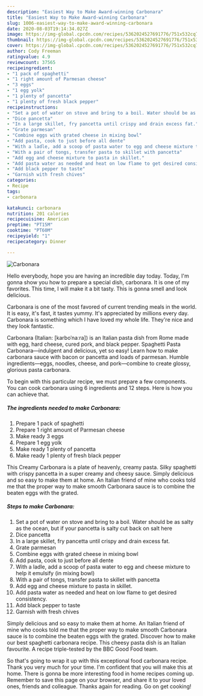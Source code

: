 ```yaml
---
description: "Easiest Way to Make Award-winning Carbonara"
title: "Easiest Way to Make Award-winning Carbonara"
slug: 1006-easiest-way-to-make-award-winning-carbonara
date: 2020-08-03T19:14:34.027Z
image: https://img-global.cpcdn.com/recipes/5362024527691776/751x532cq70/carbonara-recipe-main-photo.jpg
thumbnail: https://img-global.cpcdn.com/recipes/5362024527691776/751x532cq70/carbonara-recipe-main-photo.jpg
cover: https://img-global.cpcdn.com/recipes/5362024527691776/751x532cq70/carbonara-recipe-main-photo.jpg
author: Cody Freeman
ratingvalue: 4.9
reviewcount: 37565
recipeingredient:
- "1 pack of spaghetti"
- "1 right amount of Parmesan cheese"
- "3 eggs"
- "1 egg yolk"
- "1 plenty of pancetta"
- "1 plenty of fresh black pepper"
recipeinstructions:
- "Set a pot of water on stove and bring to a boil. Water should be as salty as the ocean, but if your pancetta is salty cut back on salt here"
- "Dice pancetta"
- "In a large skillet, fry pancetta until crispy and drain excess fat."
- "Grate parmesan"
- "Combine eggs with grated cheese in mixing bowl"
- "Add pasta, cook to just before all dente"
- "With a ladle, add a scoop of pasta water to egg and cheese mixture to help it emulsify (in mixing bowl)"
- "With a pair of tongs, transfer pasta to skillet with pancetta"
- "Add egg and cheese mixture to pasta in skillet."
- "Add pasta water as needed and heat on low flame to get desired consistency."
- "Add black pepper to taste"
- "Garnish with fresh chives"
categories:
- Recipe
tags:
- carbonara

katakunci: carbonara 
nutrition: 201 calories
recipecuisine: American
preptime: "PT15M"
cooktime: "PT60M"
recipeyield: "1"
recipecategory: Dinner

---
```



![Carbonara](https://img-global.cpcdn.com/recipes/5362024527691776/751x532cq70/carbonara-recipe-main-photo.jpg)

Hello everybody, hope you are having an incredible day today. Today, I'm gonna show you how to prepare a special dish, carbonara. It is one of my favorites. This time, I will make it a bit tasty. This is gonna smell and look delicious.

Carbonara is one of the most favored of current trending meals in the world. It is easy, it's fast, it tastes yummy. It's appreciated by millions every day. Carbonara is something which I have loved my whole life. They're nice and they look fantastic.

Carbonara (Italian: [karboˈnaːra]) is an Italian pasta dish from Rome made with egg, hard cheese, cured pork, and black pepper. Spaghetti Pasta Carbonara—indulgent and delicious, yet so easy! Learn how to make carbonara sauce with bacon or pancetta and loads of parmesan. Humble ingredients—eggs, noodles, cheese, and pork—combine to create glossy, glorious pasta carbonara.


To begin with this particular recipe, we must prepare a few components. You can cook carbonara using 6 ingredients and 12 steps. Here is how you can achieve that.

<!--inarticleads1-->

##### The ingredients needed to make Carbonara:

1. Prepare 1 pack of spaghetti
1. Prepare 1 right amount of Parmesan cheese
1. Make ready 3 eggs
1. Prepare 1 egg yolk
1. Make ready 1 plenty of pancetta
1. Make ready 1 plenty of fresh black pepper


This Creamy Carbonara is a plate of heavenly, creamy pasta. Silky spaghetti with crispy pancetta in a super creamy and cheesy sauce. Simply delicious and so easy to make them at home. An Italian friend of mine who cooks told me that the proper way to make smooth Carbonara sauce is to combine the beaten eggs with the grated. 

<!--inarticleads2-->

##### Steps to make Carbonara:

1. Set a pot of water on stove and bring to a boil. Water should be as salty as the ocean, but if your pancetta is salty cut back on salt here
1. Dice pancetta
1. In a large skillet, fry pancetta until crispy and drain excess fat.
1. Grate parmesan
1. Combine eggs with grated cheese in mixing bowl
1. Add pasta, cook to just before all dente
1. With a ladle, add a scoop of pasta water to egg and cheese mixture to help it emulsify (in mixing bowl)
1. With a pair of tongs, transfer pasta to skillet with pancetta
1. Add egg and cheese mixture to pasta in skillet.
1. Add pasta water as needed and heat on low flame to get desired consistency.
1. Add black pepper to taste
1. Garnish with fresh chives


Simply delicious and so easy to make them at home. An Italian friend of mine who cooks told me that the proper way to make smooth Carbonara sauce is to combine the beaten eggs with the grated. Discover how to make our best spaghetti carbonara recipe. This cheesy pasta dish is an Italian favourite. A recipe triple-tested by the BBC Good Food team. 

So that's going to wrap it up with this exceptional food carbonara recipe. Thank you very much for your time. I'm confident that you will make this at home. There is gonna be more interesting food in home recipes coming up. Remember to save this page on your browser, and share it to your loved ones, friends and colleague. Thanks again for reading. Go on get cooking!
